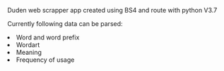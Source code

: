Duden web scrapper app created using BS4 and route with python V3.7

Currently following data can be parsed:
  <li>Word and word prefix
  <li>Wordart
  <li>Meaning
  <li>Frequency of usage
